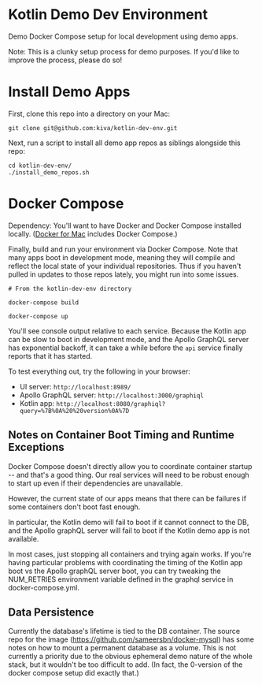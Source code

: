 # Kotlin Demo Dev Environment

Demo Docker Compose setup for local development using demo apps.

Note: This is a clunky setup process for demo purposes. If you'd like to improve the process, please do so!

# Install Demo Apps

First, clone this repo into a directory on your Mac:

```
git clone git@github.com:kiva/kotlin-dev-env.git
```

Next, run a script to install all demo app repos as siblings alongside this repo:

```
cd kotlin-dev-env/
./install_demo_repos.sh
```

# Docker Compose

Dependency: You'll want to have Docker and Docker Compose installed locally. ([Docker for Mac](https://www.docker.com/docker-mac) includes Docker Compose.)

Finally, build and run your environment via Docker Compose. Note that many apps boot in development mode, meaning they
will compile and reflect the local state of your individual repositories. Thus if you haven't pulled in updates to those
repos lately, you might run into some issues.

```
# From the kotlin-dev-env directory

docker-compose build

docker-compose up
```

You'll see console output relative to each service. Because the Kotlin app can be slow to boot in development  mode,
and the Apollo GraphQL server has exponential backoff, it can take a while before the `api` service finally reports that
it has started.

To test everything out, try the following in your browser:

- UI server: `http://localhost:8989/`
- Apollo GraphQL server: `http://localhost:3000/graphiql`
- Kotlin app: `http://localhost:8080/graphiql?query=%7B%0A%20%20version%0A%7D`

## Notes on Container Boot Timing and Runtime Exceptions

Docker Compose doesn't directly allow you to coordinate container startup -- and that's a good thing. Our real services
will need to be robust enough to start up even if their dependencies are unavailable.

However, the current state of our apps means that there can be failures if some containers don't boot fast enough.

In particular, the Kotlin demo will fail to boot if it cannot connect to the DB, and the Apollo graphQL server will fail
to boot if the Kotlin demo app is not available.

In most cases, just stopping all containers and trying again works. If you're having particular problems with coordinating
the timing of the Kotlin app boot vs the Apollo graphQL server boot, you can try tweaking the NUM_RETRIES environment variable
defined in the graphql service in docker-compose.yml.


## Data Persistence

Currently the database's lifetime is tied to the DB container. The source repo for the image (https://github.com/sameersbn/docker-mysql)
has some notes on how to mount a permanent database as a volume. This is not currently a priority due to the obvious ephemeral
demo nature of the whole stack, but it wouldn't be too difficult to add. (In fact, the 0-version of the docker compose setup did
exactly that.)
